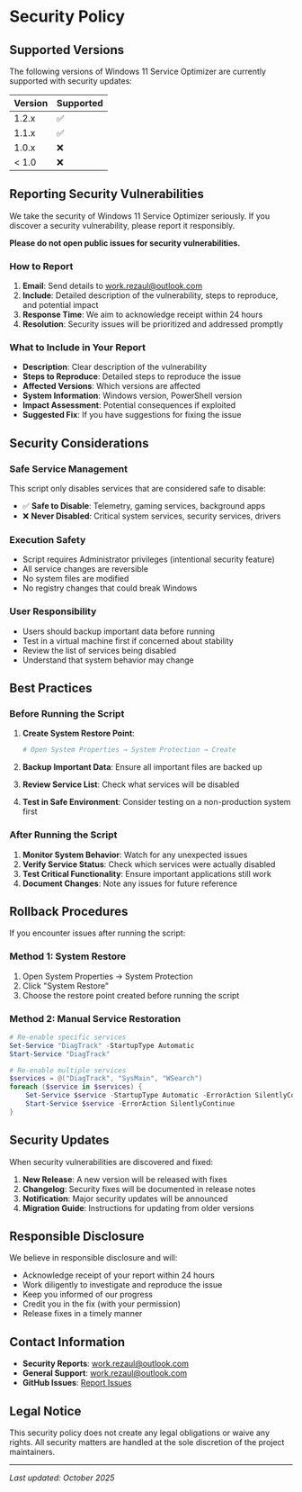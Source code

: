 # Security Policy

## Supported Versions

The following versions of Windows 11 Service Optimizer are currently supported with security updates:

| Version | Supported          |
| ------- | ------------------ |
| 1.2.x   | :white_check_mark: |
| 1.1.x   | :white_check_mark: |
| 1.0.x   | :x:                |
| < 1.0  | :x:                |

## Reporting Security Vulnerabilities

We take the security of Windows 11 Service Optimizer seriously. If you discover a security vulnerability, please report it responsibly.

**Please do not open public issues for security vulnerabilities.**

### How to Report

1. **Email**: Send details to work.rezaul@outlook.com
2. **Include**: Detailed description of the vulnerability, steps to reproduce, and potential impact
3. **Response Time**: We aim to acknowledge receipt within 24 hours
4. **Resolution**: Security issues will be prioritized and addressed promptly

### What to Include in Your Report

- **Description**: Clear description of the vulnerability
- **Steps to Reproduce**: Detailed steps to reproduce the issue
- **Affected Versions**: Which versions are affected
- **System Information**: Windows version, PowerShell version
- **Impact Assessment**: Potential consequences if exploited
- **Suggested Fix**: If you have suggestions for fixing the issue

## Security Considerations

### Safe Service Management

This script only disables services that are considered safe to disable:

- ✅ **Safe to Disable**: Telemetry, gaming services, background apps
- ❌ **Never Disabled**: Critical system services, security services, drivers

### Execution Safety

- Script requires Administrator privileges (intentional security feature)
- All service changes are reversible
- No system files are modified
- No registry changes that could break Windows

### User Responsibility

- Users should backup important data before running
- Test in a virtual machine first if concerned about stability
- Review the list of services being disabled
- Understand that system behavior may change

## Best Practices

### Before Running the Script

1. **Create System Restore Point**:
   ```powershell
   # Open System Properties → System Protection → Create
   ```

2. **Backup Important Data**: Ensure all important files are backed up

3. **Review Service List**: Check what services will be disabled

4. **Test in Safe Environment**: Consider testing on a non-production system first

### After Running the Script

1. **Monitor System Behavior**: Watch for any unexpected issues
2. **Verify Service Status**: Check which services were actually disabled
3. **Test Critical Functionality**: Ensure important applications still work
4. **Document Changes**: Note any issues for future reference

## Rollback Procedures

If you encounter issues after running the script:

### Method 1: System Restore
1. Open System Properties → System Protection
2. Click "System Restore"
3. Choose the restore point created before running the script

### Method 2: Manual Service Restoration
```powershell
# Re-enable specific services
Set-Service "DiagTrack" -StartupType Automatic
Start-Service "DiagTrack"

# Re-enable multiple services
$services = @("DiagTrack", "SysMain", "WSearch")
foreach ($service in $services) {
    Set-Service $service -StartupType Automatic -ErrorAction SilentlyContinue
    Start-Service $service -ErrorAction SilentlyContinue
}
```

## Security Updates

When security vulnerabilities are discovered and fixed:

1. **New Release**: A new version will be released with fixes
2. **Changelog**: Security fixes will be documented in release notes
3. **Notification**: Major security updates will be announced
4. **Migration Guide**: Instructions for updating from older versions

## Responsible Disclosure

We believe in responsible disclosure and will:

- Acknowledge receipt of your report within 24 hours
- Work diligently to investigate and reproduce the issue
- Keep you informed of our progress
- Credit you in the fix (with your permission)
- Release fixes in a timely manner

## Contact Information

- **Security Reports**: work.rezaul@outlook.com
- **General Support**: work.rezaul@outlook.com
- **GitHub Issues**: [Report Issues](https://github.com/rezaulwork/windows11-service-optimizer/issues)

## Legal Notice

This security policy does not create any legal obligations or waive any rights. All security matters are handled at the sole discretion of the project maintainers.

---

*Last updated: October 2025*
